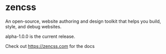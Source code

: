 # zencss
An open-source, website authoring and design toolkit that helps you build, style, and debug websites.

alpha-1.0.0 is the current release. 

Check out https://zencss.com for the docs
